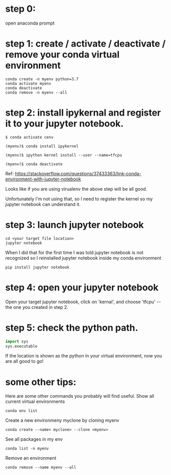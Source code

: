 


# step 0:

open anaconda prompt

# step 1: create / activate / deactivate / remove your conda virtual environment

```
conda create -n myenv python=3.7
conda activate myenv
conda deactivate  
conda remove -n myenv --all
```

# step 2: install ipykernal and register it to your jupyter notebook.

```
$ conda activate cenv

(myenv)$ conda install ipykernel

(myenv)$ ipython kernel install --user --name=tfcpu

(myenv($ conda deactivate
```
Ref: https://stackoverflow.com/questions/37433363/link-conda-environment-with-jupyter-notebook

Looks like if you are using virualenv the above step will be all good.

Unfortunately I'm not using that, so I need to register the kernel so my jupyter notebook can understand it.

# step 3: launch jupyter notebook

```
cd <your target file location>
jupyter notebook
```
When I did that for the first time I was told jupyter notebook is not recognized so I reinstalled jupyter notebook
inside my conda environment

```
pip install jupyter notebook
```
# step 4: open your jupyter notebook

Open your target jupyter notebook, click on 'kernal', and choose 'tfcpu' -- the one you created in step 2.

# step 5: check the python path.
```python
import sys
sys.executable
```
If the location is shown as the python in your virtual environment, now you are all good to go!

# some other tips:
Here are some other commands you probably will find useful.
Show all current virtual environments
```
conda env list
```
Create a new environmeny myclone by cloning myenv
```
conda create --name< myclone> --clone <myenv>
```
See all packages in my env
```
conda list -n myenv
```
Remove an environment
```
conda remove --name myenv --all
```
